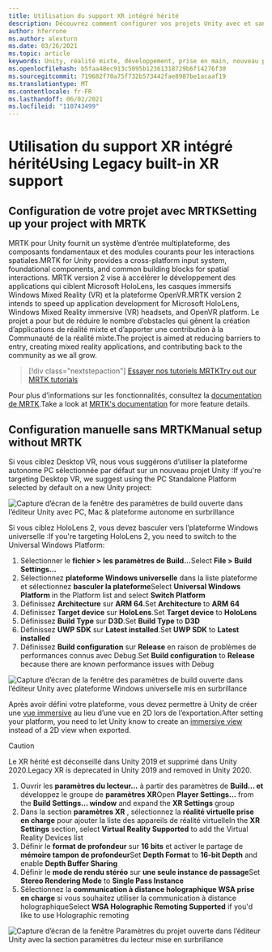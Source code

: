 ```yaml
---
title: Utilisation du support XR intégré hérité
description: Découvrez comment configurer vos projets Unity avec et sans MRTK à l’aide de la prise en charge héritée de XR intégrée.
author: hferrone
ms.author: alexturn
ms.date: 03/26/2021
ms.topic: article
keywords: Unity, réalité mixte, développement, prise en main, nouveau projet, Windows Mixed Reality, UWP, XR, performance, Legacy, mrtk
ms.openlocfilehash: b5faa48ec913c5095b12361318729b6f14276f30
ms.sourcegitcommit: 719682f70a75f732b573442fae8987be1acaaf19
ms.translationtype: MT
ms.contentlocale: fr-FR
ms.lasthandoff: 06/02/2021
ms.locfileid: "110743499"
---
```

# <a name="using-legacy-built-in-xr-support"></a><span data-ttu-id="a45fe-104">Utilisation du support XR intégré hérité</span><span class="sxs-lookup"><span data-stu-id="a45fe-104">Using Legacy built-in XR support</span></span>

## <a name="setting-up-your-project-with-mrtk"></a><span data-ttu-id="a45fe-105">Configuration de votre projet avec MRTK</span><span class="sxs-lookup"><span data-stu-id="a45fe-105">Setting up your project with MRTK</span></span>

<span data-ttu-id="a45fe-106">MRTK pour Unity fournit un système d’entrée multiplateforme, des composants fondamentaux et des modules courants pour les interactions spatiales.</span><span class="sxs-lookup"><span data-stu-id="a45fe-106">MRTK for Unity provides a cross-platform input system, foundational components, and common building blocks for spatial interactions.</span></span> <span data-ttu-id="a45fe-107">MRTK version 2 vise à accélérer le développement des applications qui ciblent Microsoft HoloLens, les casques immersifs Windows Mixed Reality (VR) et la plateforme OpenVR.</span><span class="sxs-lookup"><span data-stu-id="a45fe-107">MRTK version 2 intends to speed up application development for Microsoft HoloLens, Windows Mixed Reality immersive (VR) headsets, and OpenVR platform.</span></span> <span data-ttu-id="a45fe-108">Le projet a pour but de réduire le nombre d’obstacles qui gênent la création d’applications de réalité mixte et d’apporter une contribution à la Communauté de la réalité mixte.</span><span class="sxs-lookup"><span data-stu-id="a45fe-108">The project is aimed at reducing barriers to entry, creating mixed reality applications, and contributing back to the community as we all grow.</span></span>

> [!div class="nextstepaction"]
> [<span data-ttu-id="a45fe-109">Essayer nos tutoriels MRTK</span><span class="sxs-lookup"><span data-stu-id="a45fe-109">Try out our MRTK tutorials</span></span>](./tutorials/mr-learning-base-02.md?tabs=wsa)

<span data-ttu-id="a45fe-110">Pour plus d’informations sur les fonctionnalités, consultez la [documentation de MRTK](/windows/mixed-reality/mrtk-unity).</span><span class="sxs-lookup"><span data-stu-id="a45fe-110">Take a look at [MRTK's documentation](/windows/mixed-reality/mrtk-unity) for more feature details.</span></span>

## <a name="manual-setup-without-mrtk"></a><span data-ttu-id="a45fe-111">Configuration manuelle sans MRTK</span><span class="sxs-lookup"><span data-stu-id="a45fe-111">Manual setup without MRTK</span></span>

<span data-ttu-id="a45fe-112">Si vous ciblez Desktop VR, nous vous suggérons d’utiliser la plateforme autonome PC sélectionnée par défaut sur un nouveau projet Unity :</span><span class="sxs-lookup"><span data-stu-id="a45fe-112">If you're targeting Desktop VR, we suggest using the PC Standalone Platform selected by default on a new Unity project:</span></span>

![Capture d’écran de la fenêtre des paramètres de build ouverte dans l’éditeur Unity avec PC, Mac & plateforme autonome en surbrillance](images/wmr-config-img-3.png)

<span data-ttu-id="a45fe-114">Si vous ciblez HoloLens 2, vous devez basculer vers l’plateforme Windows universelle :</span><span class="sxs-lookup"><span data-stu-id="a45fe-114">If you're targeting HoloLens 2, you need to switch to the Universal Windows Platform:</span></span>

1.  <span data-ttu-id="a45fe-115">Sélectionner le **fichier > les paramètres de Build...**</span><span class="sxs-lookup"><span data-stu-id="a45fe-115">Select **File > Build Settings...**</span></span>
2.  <span data-ttu-id="a45fe-116">Sélectionnez **plateforme Windows universelle** dans la liste plateforme et sélectionnez **basculer la plateforme**</span><span class="sxs-lookup"><span data-stu-id="a45fe-116">Select **Universal Windows Platform** in the Platform list and select **Switch Platform**</span></span>
3.  <span data-ttu-id="a45fe-117">Définissez **Architecture** sur **ARM 64**.</span><span class="sxs-lookup"><span data-stu-id="a45fe-117">Set **Architecture** to **ARM 64**</span></span>
4.  <span data-ttu-id="a45fe-118">Définissez **Target device** sur **HoloLens**.</span><span class="sxs-lookup"><span data-stu-id="a45fe-118">Set **Target device** to **HoloLens**</span></span>
5.  <span data-ttu-id="a45fe-119">Définissez **Build Type** sur **D3D**.</span><span class="sxs-lookup"><span data-stu-id="a45fe-119">Set **Build Type** to **D3D**</span></span>
6.  <span data-ttu-id="a45fe-120">Définissez **UWP SDK** sur **Latest installed**.</span><span class="sxs-lookup"><span data-stu-id="a45fe-120">Set **UWP SDK** to **Latest installed**</span></span>
7.  <span data-ttu-id="a45fe-121">Définissez **Build configuration** sur **Release** en raison de problèmes de performances connus avec Debug.</span><span class="sxs-lookup"><span data-stu-id="a45fe-121">Set **Build configuration** to **Release** because there are known performance issues with Debug</span></span>

![Capture d’écran de la fenêtre des paramètres de build ouverte dans l’éditeur Unity avec plateforme Windows universelle mis en surbrillance](images/wmr-config-img-4.png)

<span data-ttu-id="a45fe-123">Après avoir défini votre plateforme, vous devez permettre à Unity de créer une [vue immersive](../../design/app-views.md) au lieu d’une vue en 2D lors de l’exportation.</span><span class="sxs-lookup"><span data-stu-id="a45fe-123">After setting your platform, you need to let Unity know to create an [immersive view](../../design/app-views.md) instead of a 2D view when exported.</span></span>

> [!CAUTION]
> <span data-ttu-id="a45fe-124">Le XR hérité est déconseillé dans Unity 2019 et supprimé dans Unity 2020.</span><span class="sxs-lookup"><span data-stu-id="a45fe-124">Legacy XR is deprecated in Unity 2019 and removed in Unity 2020.</span></span>

1. <span data-ttu-id="a45fe-125">Ouvrir les **paramètres du lecteur...** à partir des paramètres de **Build... et** développez le groupe de **paramètres XR**</span><span class="sxs-lookup"><span data-stu-id="a45fe-125">Open **Player Settings...** from the **Build Settings... window** and expand the **XR Settings** group</span></span>
2. <span data-ttu-id="a45fe-126">Dans la section **paramètres XR** , sélectionnez la **réalité virtuelle prise en charge** pour ajouter la liste des appareils de réalité virtuelle</span><span class="sxs-lookup"><span data-stu-id="a45fe-126">In the **XR Settings** section, select **Virtual Reality Supported** to add the Virtual Reality Devices list</span></span>
3. <span data-ttu-id="a45fe-127">Définir le **format de profondeur** sur **16 bits** et activer le partage de **mémoire tampon de profondeur**</span><span class="sxs-lookup"><span data-stu-id="a45fe-127">Set **Depth Format** to **16-bit Depth** and enable **Depth Buffer Sharing**</span></span>
4. <span data-ttu-id="a45fe-128">Définir le **mode de rendu stéréo** sur **une seule instance de passage**</span><span class="sxs-lookup"><span data-stu-id="a45fe-128">Set **Stereo Rendering Mode** to **Single Pass Instance**</span></span>
5. <span data-ttu-id="a45fe-129">Sélectionnez la **communication à distance holographique WSA prise en charge** si vous souhaitez utiliser la communication à distance holographique</span><span class="sxs-lookup"><span data-stu-id="a45fe-129">Select **WSA Holographic Remoting Supported** if you'd like to use Holographic remoting</span></span> 

![Capture d’écran de la fenêtre Paramètres du projet ouverte dans l’éditeur Unity avec la section paramètres du lecteur mise en surbrillance](images/wmr-config-img-9.png)